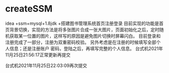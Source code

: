 # createSSM
idea +ssm+mysql+1.8jdk +搭建图书管理系统首页注册登录
目前实现的功能是首页背景切换，实现的方法是将多张图片合成一张大图片，页面初始化之后，定时随机获取某一位置的图片，这样写的原因是避免图片切换时屏幕闪白。
目前登录和注册完成了一部分，注册为双重密码校验。
另外考虑是在注册的时候填写全部个人信息；还是注册账户 密码，登陆之后，再填写完整的个人信息。
台式机2021年11月25日21:56:17正常更新再提交

台式机2021年11月25日22:03:09再次提交